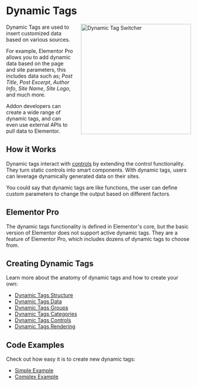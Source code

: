 # Dynamic Tags

<Badge type="tip" vertical="top" text="Elementor Core" /> <Badge type="warning" vertical="top" text="Advanced" />

<img src="/assets/img/dynamic-tag-switcher.png" alt="Dynamic Tag Switcher" style="float: right; width: 300px; margin-left: 20px; margin-bottom: 20px;">

Dynamic Tags are used to insert customized data based on various sources.

For example, Elementor Pro allows you to add dynamic data based on the page and site parameters, this includes data such as; *Post Title*, *Post Excerpt*, *Author Info*, *Site Name*, *Site Logo*, and much more.

Addon developers can create a wide range of dynamic tags, and can even use external APIs to pull data to Elementor. 

## How it Works

Dynamic tags interact with [controls](/controls/) by extending the control functionality. They turn static controls into smart components. With dynamic tags, users can leverage dynamically generated data on their sites.

You could say that dynamic tags are like functions, the user can define custom parameters to change the output based on different factors.

## Elementor Pro

The dynamic tags functionality is defined in Elementor's core, but the basic version of Elementor does not support active dynamic tags. They are a feature of Elementor Pro, which includes dozens of dynamic tags to choose from.

## Creating Dynamic Tags

Learn more about the anatomy of dynamic tags and how to create your own:

* [Dynamic Tags Structure](./dynamic-tags-structure)
* [Dynamic Tags Data](./dynamic-tags-data)
* [Dynamic Tags Groups](./dynamic-tags-groups)
* [Dynamic Tags Categories](./dynamic-tags-categories)
* [Dynamic Tags Controls](./dynamic-tags-controls)
* [Dynamic Tags Rendering](./dynamic-tags-rendering)

## Code Examples

Check out how easy it is to create new dynamic tags:

* [Simple Example](./simple-example)
* [Complex Example](./complex-example)
